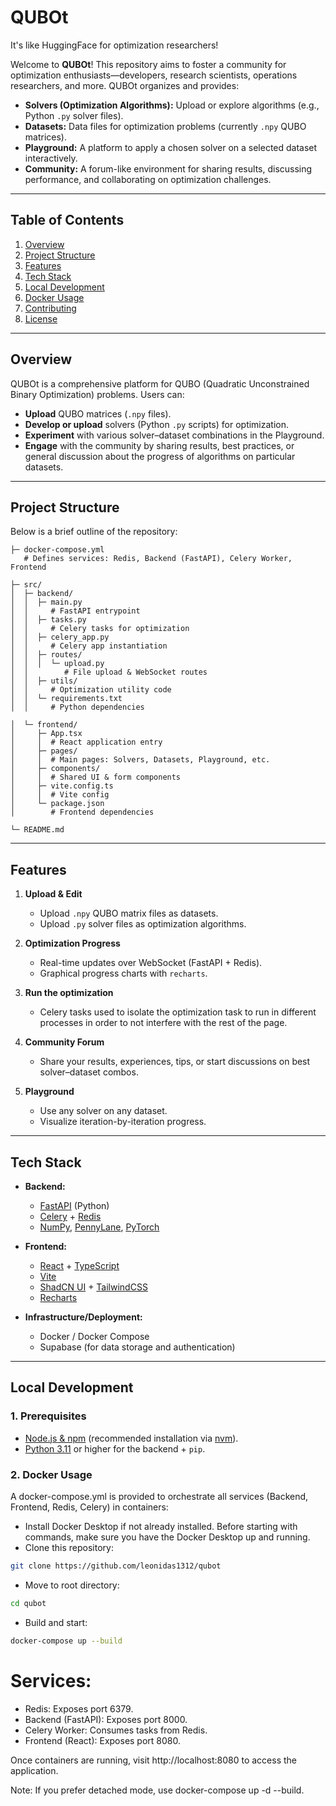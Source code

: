 QUBOt
============
It's like HuggingFace for optimization researchers!

Welcome to **QUBOt**! This repository aims to foster a community for optimization enthusiasts—developers, research scientists, operations researchers, and more. QUBOt organizes and provides:

- **Solvers (Optimization Algorithms):** Upload or explore algorithms (e.g., Python `.py` solver files).
- **Datasets:** Data files for optimization problems (currently `.npy` QUBO matrices).
- **Playground:** A platform to apply a chosen solver on a selected dataset interactively.
- **Community:** A forum-like environment for sharing results, discussing performance, and collaborating on optimization challenges.

--------------------------------------------------------------------------------

Table of Contents
-----------------
1. [Overview](#overview)
2. [Project Structure](#project-structure)
3. [Features](#features)
4. [Tech Stack](#tech-stack)
5. [Local Development](#local-development)
6. [Docker Usage](#docker-usage)
7. [Contributing](#contributing)
8. [License](#license)

--------------------------------------------------------------------------------

## Overview

QUBOt is a comprehensive platform for QUBO (Quadratic Unconstrained Binary Optimization) problems. Users can:
- **Upload** QUBO matrices (`.npy` files).
- **Develop or upload** solvers (Python `.py` scripts) for optimization.
- **Experiment** with various solver–dataset combinations in the Playground.
- **Engage** with the community by sharing results, best practices, or general discussion about the progress of algorithms on particular datasets.

--------------------------------------------------------------------------------

## Project Structure

Below is a brief outline of the repository:
```
├─ docker-compose.yml  
   # Defines services: Redis, Backend (FastAPI), Celery Worker, Frontend

├─ src/
│  ├─ backend/
│  │  ├─ main.py  
│  │     # FastAPI entrypoint
│  │  ├─ tasks.py  
│  │     # Celery tasks for optimization
│  │  ├─ celery_app.py  
│  │     # Celery app instantiation
│  │  ├─ routes/
│  │  │  └─ upload.py  
│  │        # File upload & WebSocket routes
│  │  ├─ utils/  
│  │     # Optimization utility code
│  │  └─ requirements.txt  
│  │     # Python dependencies

│  └─ frontend/
│     ├─ App.tsx  
│     │  # React application entry
│     ├─ pages/  
│     │  # Main pages: Solvers, Datasets, Playground, etc.
│     ├─ components/  
│     │  # Shared UI & form components
│     ├─ vite.config.ts  
│     │  # Vite config
│     └─ package.json  
│        # Frontend dependencies

└─ README.md  
```


--------------------------------------------------------------------------------

## Features

1. **Upload & Edit**  
   - Upload `.npy` QUBO matrix files as datasets.
   - Upload `.py` solver files as optimization algorithms.

2. **Optimization Progress**  
   - Real-time updates over WebSocket (FastAPI + Redis).
   - Graphical progress charts with `recharts`.

3. **Run the optimization**  
   - Celery tasks used to isolate the optimization task to run in different processes in order to not interfere with the rest of the page.

4. **Community Forum**  
   - Share your results, experiences, tips, or start discussions on best solver–dataset combos.

5. **Playground**  
   - Use any solver on any dataset.
   - Visualize iteration-by-iteration progress.

--------------------------------------------------------------------------------

## Tech Stack

- **Backend:**
  - [FastAPI](https://fastapi.tiangolo.com/) (Python)
  - [Celery](https://docs.celeryproject.org/en/stable/) + [Redis](https://redis.io/)
  - [NumPy](https://numpy.org/), [PennyLane](https://pennylane.ai/), [PyTorch](https://pytorch.org/)

- **Frontend:**
  - [React](https://reactjs.org/) + [TypeScript](https://www.typescriptlang.org/)
  - [Vite](https://vitejs.dev/)
  - [ShadCN UI](https://ui.shadcn.com/) + [TailwindCSS](https://tailwindcss.com/)
  - [Recharts](https://recharts.org/)

- **Infrastructure/Deployment:**
  - Docker / Docker Compose
  - Supabase (for data storage and authentication)

--------------------------------------------------------------------------------

## Local Development

### 1. Prerequisites
- [Node.js & npm](https://nodejs.org/en/) (recommended installation via [nvm](https://github.com/nvm-sh/nvm)).
- [Python 3.11](https://www.python.org/downloads/) or higher for the backend + `pip`.

### 2. Docker Usage
A docker-compose.yml is provided to orchestrate all services (Backend, Frontend, Redis, Celery) in containers:

- Install Docker Desktop if not already installed. Before starting with commands, make sure you have the Docker Desktop up and running.
- Clone this repository:
```bash
git clone https://github.com/leonidas1312/qubot
```
- Move to root directory:
```bash
cd qubot
```
- Build and start:
```bash
docker-compose up --build
```

# Services:

- Redis: Exposes port 6379.
- Backend (FastAPI): Exposes port 8000.
- Celery Worker: Consumes tasks from Redis.
- Frontend (React): Exposes port 8080.
  
Once containers are running, visit http://localhost:8080 to access the application.

Note: If you prefer detached mode, use docker-compose up -d --build.




